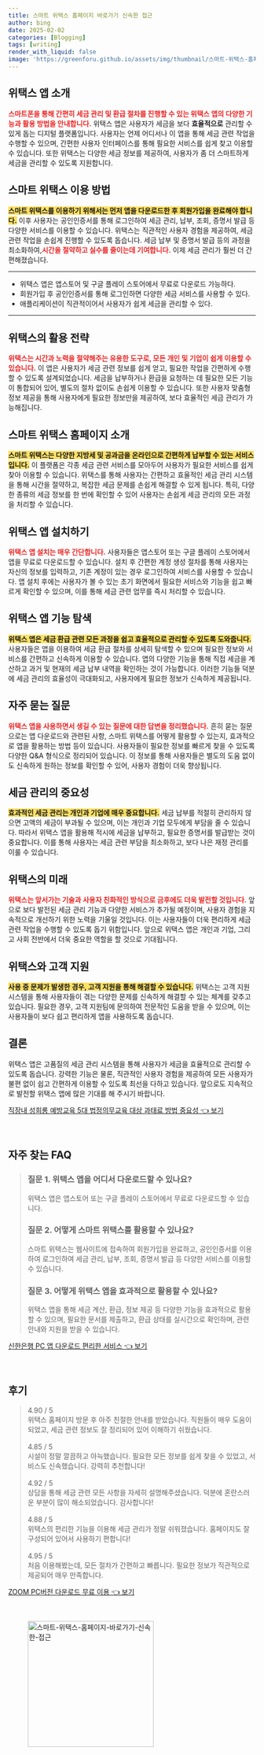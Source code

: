 ```yaml
---
title: 스마트 위택스 홈페이지 바로가기 신속한 접근
author: bing
date: 2025-02-02
categories: [Blogging]
tags: [writing]
render_with_liquid: false
image: 'https://greenforu.github.io/assets/img/thumbnail/스마트-위택스-홈페이지-바로가기-신속한-접근.webp'
---
```



<h2 id='위택스 앱 소개'>위택스 앱 소개</h2>

<p><b><span style="color: #ee2323;">스마트폰을 통해 간편히 세금 관리 및 환급 절차를 진행할 수 있는 위택스 앱의 다양한 기능과 활용 방법을 안내합니다.</span></b> 위택스 앱은 사용자가 세금을 보다 <b>효율적으로</b> 관리할 수 있게 돕는 디지털 플랫폼입니다. 사용자는 언제 어디서나 이 앱을 통해 세금 관련 작업을 수행할 수 있으며, 간편한 사용자 인터페이스를 통해 필요한 서비스를 쉽게 찾고 이용할 수 있습니다. 또한 위택스는 다양한 세금 정보를 제공하여, 사용자가 좀 더 스마트하게 세금을 관리할 수 있도록 지원합니다.</p>

<h2 id='스마트 위택스 이용 방법'>스마트 위택스 이용 방법</h2>

<p><b><span style="background-color: #ffe066;">스마트 위택스를 이용하기 위해서는 먼저 앱을 다운로드한 후 회원가입을 완료해야 합니다.</span></b> 이후 사용자는 공인인증서를 통해 로그인하여 세금 관리, 납부, 조회, 증명서 발급 등 다양한 서비스를 이용할 수 있습니다. 위택스는 직관적인 사용자 경험을 제공하여, 세금 관련 작업을 손쉽게 진행할 수 있도록 돕습니다. 세금 납부 및 증명서 발급 등의 과정을 최소화하여,<b><span style="color: #ee2323;">시간을 절약하고 실수를 줄이는데 기여합니다.</span></b> 이제 세금 관리가 훨씬 더 간편해졌습니다.</p>

<hr />

<ul>
    <li>위택스 앱은 앱스토어 및 구글 플레이 스토어에서 무료로 다운로드 가능하다.</li>
    <li>회원가입 후 공인인증서를 통해 로그인하면 다양한 세금 서비스를 사용할 수 있다.</li>
    <li>애플리케이션이 직관적이어서 사용자가 쉽게 세금을 관리할 수 있다.</li>
</ul>

<hr />

<h2 id='위택스의 활용 전략'>위택스의 활용 전략</h2>

<p><b><span style="color: #ee2323;">위택스는 시간과 노력을 절약해주는 유용한 도구로, 모든 개인 및 기업이 쉽게 이용할 수 있습니다.</span></b> 이 앱은 사용자가 세금 관련 정보를 쉽게 얻고, 필요한 작업을 간편하게 수행할 수 있도록 설계되었습니다. 세금을 납부하거나 환급을 요청하는 데 필요한 모든 기능이 통합되어 있어, 별도의 절차 없이도 손쉽게 이용할 수 있습니다. 또한 사용자 맞춤형 정보 제공을 통해 사용자에게 필요한 정보만을 제공하여, 보다 효율적인 세금 관리가 가능해집니다.</p>

<h2 id='스마트 위택스 홈페이지 소개'>스마트 위택스 홈페이지 소개</h2>

<p><b><span style="background-color: #ffe066;">스마트 위택스는 다양한 지방세 및 공과금을 온라인으로 간편하게 납부할 수 있는 서비스입니다.</span></b> 이 플랫폼은 각종 세금 관련 서비스를 모아두어 사용자가 필요한 서비스를 쉽게 찾아 이용할 수 있습니다. 위택스를 통해 사용자는 간편하고 효율적인 세금 관리 시스템을 통해 시간을 절약하고, 복잡한 세금 문제를 손쉽게 해결할 수 있게 됩니다. 특히, 다양한 종류의 세금 정보를 한 번에 확인할 수 있어 사용자는 손쉽게 세금 관리의 모든 과정을 처리할 수 있습니다.</p>

<h2 id='위택스 앱 설치하기'>위택스 앱 설치하기</h2>

<p><b><span style="color: #ee2323;">위택스 앱 설치는 매우 간단합니다.</span></b> 사용자들은 앱스토어 또는 구글 플레이 스토어에서 앱을 무료로 다운로드할 수 있습니다. 설치 후 간편한 계정 생성 절차를 통해 사용자는 자신의 정보를 입력하고, 기존 계정이 있는 경우 로그인하여 서비스를 사용할 수 있습니다. 앱 설치 후에는 사용자가 볼 수 있는 초기 화면에서 필요한 서비스와 기능을 쉽고 빠르게 확인할 수 있으며, 이를 통해 세금 관련 업무를 즉시 처리할 수 있습니다.</p>

<h2 id='위택스 앱 기능 탐색'>위택스 앱 기능 탐색</h2>

<p><b><span style="background-color: #ffe066;">위택스 앱은 세금 환급 관련 모든 과정을 쉽고 효율적으로 관리할 수 있도록 도와줍니다.</span></b> 사용자들은 앱을 이용하여 세금 환급 절차를 상세히 탐색할 수 있으며 필요한 정보와 서비스를 간편하고 신속하게 이용할 수 있습니다. 앱의 다양한 기능을 통해 직접 세금을 계산하고 과거 및 현재의 세금 납부 내역을 확인하는 것이 가능합니다. 이러한 기능들 덕분에 세금 관리의 효율성이 극대화되고, 사용자에게 필요한 정보가 신속하게 제공됩니다.</p>

<h2 id='자주 묻는 질문'>자주 묻는 질문</h2>

<p><b><span style="color: #ee2323;">위택스 앱을 사용하면서 생길 수 있는 질문에 대한 답변을 정리했습니다.</span></b> 흔히 묻는 질문으로는 앱 다운로드와 관련된 사항, 스마트 위택스를 어떻게 활용할 수 있는지, 효과적으로 앱을 활용하는 방법 등이 있습니다. 사용자들이 필요한 정보를 빠르게 찾을 수 있도록 다양한 Q&A 형식으로 정리되어 있습니다. 이 정보를 통해 사용자들은 별도의 도움 없이도 신속하게 원하는 정보를 확인할 수 있어, 사용자 경험이 더욱 향상됩니다.</p>

<h2 id='세금 관리의 중요성'>세금 관리의 중요성</h2>

<p><b><span style="background-color: #ffe066;">효과적인 세금 관리는 개인과 기업에 매우 중요합니다.</span></b> 세금 납부를 적절히 관리하지 않으면 고액의 세금이 부과될 수 있으며, 이는 개인과 기업 모두에게 부담을 줄 수 있습니다. 따라서 위택스 앱을 활용해 적시에 세금을 납부하고, 필요한 증명서를 발급받는 것이 중요합니다. 이를 통해 사용자는 세금 관련 부담을 최소화하고, 보다 나은 재정 관리를 이룰 수 있습니다.</p>

<h2 id='위택스의 미래'>위택스의 미래</h2>

<p><b><span style="color: #ee2323;">위택스는 앞서가는 기술과 사용자 친화적인 방식으로 금후에도 더욱 발전할 것입니다.</span></b> 앞으로 보다 발전된 세금 관리 기능과 다양한 서비스가 추가될 예정이며, 사용자 경험을 지속적으로 개선하기 위한 노력을 기울일 것입니다. 이는 사용자들이 더욱 편리하게 세금 관련 작업을 수행할 수 있도록 돕기 위함입니다. 앞으로 위택스 앱은 개인과 기업, 그리고 사회 전반에서 더욱 중요한 역할을 할 것으로 기대됩니다.</p>

<h2 id='위택스와 고객 지원'>위택스와 고객 지원</h2>

<p><b><span style="background-color: #ffe066;">사용 중 문제가 발생한 경우, 고객 지원을 통해 해결할 수 있습니다.</span></b> 위택스는 고객 지원 시스템을 통해 사용자들이 겪는 다양한 문제를 신속하게 해결할 수 있는 체계를 갖추고 있습니다. 필요한 경우, 고객 지원팀에 문의하여 전문적인 도움을 받을 수 있으며, 이는 사용자들이 보다 쉽고 편리하게 앱을 사용하도록 돕습니다.</p>

<h2 id='결론'>결론</h2>

<p>위택스 앱은 고품질의 세금 관리 시스템을 통해 사용자가 세금을 효율적으로 관리할 수 있도록 돕습니다. 강력한 기능은 물론, 직관적인 사용자 경험을 제공하여 모든 사용자가 불편 없이 쉽고 간편하게 이용할 수 있도록 최선을 다하고 있습니다. 앞으로도 지속적으로 발전할 위택스 앱에 많은 기대를 해 주시기 바랍니다.</p>


<p><a class="click-button" title="직장내 성희롱 예방교육 5대 법정의무교육 대상 과태료 방법 중요성" href="https://greenforu.github.io/posts/%EC%A7%81%EC%9E%A5%EB%82%B4-%EC%84%B1%ED%9D%AC%EB%A1%B1-%EC%98%88%EB%B0%A9%EA%B5%90%EC%9C%A1-5%EB%8C%80-%EB%B2%95%EC%A0%95%EC%9D%98%EB%AC%B4%EA%B5%90%EC%9C%A1-%EB%8C%80%EC%83%81-%EA%B3%BC%ED%83%9C%EB%A3%8C-%EB%B0%A9%EB%B2%95-%EC%A4%91%EC%9A%94%EC%84%B1/" rel="dofollow">직장내 성희롱 예방교육 5대 법정의무교육 대상 과태료 방법 중요성 👈 보기</a></p><br>
<h2 id='자주_찾는_FAQ'>자주 찾는 FAQ</h2>
<div itemscope="" itemtype="https://schema.org/FAQPage"> 
<blockquote> 
<div itemscope="" itemprop="mainEntity" itemtype="https://schema.org/Question"> 
<h3 itemprop="name">질문 1. 위택스 앱을 어디서 다운로드할 수 있나요?</h3> 
<div itemscope="" itemprop="acceptedAnswer" itemtype="https://schema.org/Answer"> 
<span itemprop="text"> 
<p>위택스 앱은 앱스토어 또는 구글 플레이 스토어에서 무료로 다운로드할 수 있습니다.</p> 
</span> 
</div> 
</div> 
<div itemscope="" itemprop="mainEntity" itemtype="https://schema.org/Question"> 
<h3 itemprop="name">질문 2. 어떻게 스마트 위택스를 활용할 수 있나요?</h3> 
<div itemscope="" itemprop="acceptedAnswer" itemtype="https://schema.org/Answer"> 
<span itemprop="text"> 
<p>스마트 위택스는 웹사이트에 접속하여 회원가입을 완료하고, 공인인증서를 이용하여 로그인하여 세금 관리, 납부, 조회, 증명서 발급 등 다양한 서비스를 이용할 수 있습니다.</p> 
</span> 
</div> 
</div> 
<div itemscope="" itemprop="mainEntity" itemtype="https://schema.org/Question"> 
<h3 itemprop="name">질문 3. 어떻게 위택스 앱을 효과적으로 활용할 수 있나요?</h3> 
<div itemscope="" itemprop="acceptedAnswer" itemtype="https://schema.org/Answer"> 
<span itemprop="text"> 
<p>위택스 앱을 통해 세금 계산, 환급, 정보 제공 등 다양한 기능을 효과적으로 활용할 수 있으며, 필요한 문서를 제출하고, 환급 상태를 실시간으로 확인하며, 관련 안내와 지원을 받을 수 있습니다.</p> 
</span> 
</div> 
</div> 
</blockquote> 
</div>
<p><a class="click-button" title="신한은행 PC 앱 다운로드 편리한 서비스" href="https://greenforu.github.io/posts/%EC%8B%A0%ED%95%9C%EC%9D%80%ED%96%89-PC-%EC%95%B1-%EB%8B%A4%EC%9A%B4%EB%A1%9C%EB%93%9C-%ED%8E%B8%EB%A6%AC%ED%95%9C-%EC%84%9C%EB%B9%84%EC%8A%A4/" rel="dofollow">신한은행 PC 앱 다운로드 편리한 서비스 👈 보기</a></p><br>
<h2 id='후기'>후기</h2>
<div itemscope itemtype="https://schema.org/Product">
  <blockquote>
  <div itemprop="review" itemscope itemtype="https://schema.org/Review">
      <div itemprop="reviewRating" itemscope itemtype="https://schema.org/Rating"> <span itemprop="ratingValue">4.90</span> / <span itemprop="bestRating">5</span> </div>
      <span itemprop="reviewBody">위택스 홈페이지 방문 후 아주 친절한 안내를 받았습니다. 직원들이 매우 도움이 되었고, 세금 관련 정보도 잘 정리되어 있어 이해하기 쉬웠습니다.</span>
  </div>
  <br>
  <div itemprop="review" itemscope itemtype="https://schema.org/Review">
      <div itemprop="reviewRating" itemscope itemtype="https://schema.org/Rating"> <span itemprop="ratingValue">4.85</span> / <span itemprop="bestRating">5</span> </div>
      <span itemprop="reviewBody">시설이 정말 깔끔하고 아늑했습니다. 필요한 모든 정보를 쉽게 찾을 수 있었고, 서비스도 신속했습니다. 강력히 추천합니다!</span>
  </div>
  <br>
  <div itemprop="review" itemscope itemtype="https://schema.org/Review">
      <div itemprop="reviewRating" itemscope itemtype="https://schema.org/Rating"> <span itemprop="ratingValue">4.92</span> / <span itemprop="bestRating">5</span> </div>
      <span itemprop="reviewBody">상담을 통해 세금 관련 모든 사항을 자세히 설명해주셨습니다. 덕분에 혼란스러운 부분이 많이 해소되었습니다. 감사합니다!</span>
  </div>
  <br>
  <div itemprop="review" itemscope itemtype="https://schema.org/Review">
      <div itemprop="reviewRating" itemscope itemtype="https://schema.org/Rating"> <span itemprop="ratingValue">4.88</span> / <span itemprop="bestRating">5</span> </div>
      <span itemprop="reviewBody">위택스의 편리한 기능을 이용해 세금 관리가 정말 쉬워졌습니다. 홈페이지도 잘 구성되어 있어서 사용하기 편합니다!</span>
  </div>
  <br>
  <div itemprop="review" itemscope itemtype="https://schema.org/Review">
      <div itemprop="reviewRating" itemscope itemtype="https://schema.org/Rating"> <span itemprop="ratingValue">4.95</span> / <span itemprop="bestRating">5</span> </div>
      <span itemprop="reviewBody">처음 이용해봤는데, 모든 절차가 간편하고 빠릅니다. 필요한 정보가 직관적으로 제공되어 매우 만족합니다.</span>
  </div>
  </blockquote>
</div>
<p><a class="click-button" title="ZOOM PC버전 다운로드 무료 이용" href="https://greenforu.github.io/posts/ZOOM-PC%EB%B2%84%EC%A0%84-%EB%8B%A4%EC%9A%B4%EB%A1%9C%EB%93%9C-%EB%AC%B4%EB%A3%8C-%EC%9D%B4%EC%9A%A9/" rel="dofollow">ZOOM PC버전 다운로드 무료 이용 👈 보기</a></p><br>
<figure class="image"><img src="https://greenforu.github.io/assets/img/thumbnail/스마트-위택스-홈페이지-바로가기-신속한-접근.webp" alt="스마트-위택스-홈페이지-바로가기-신속한-접근" width="256" height="256"></figure>